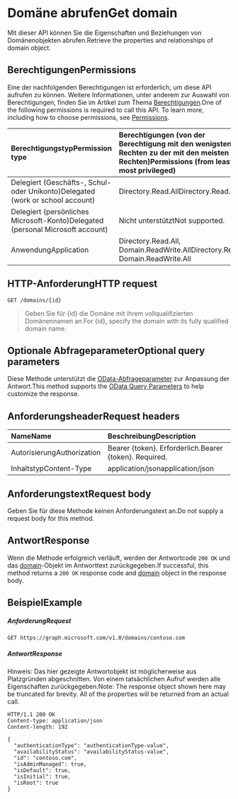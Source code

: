 # <a name="get-domain"></a><span data-ttu-id="20a4e-101">Domäne abrufen</span><span class="sxs-lookup"><span data-stu-id="20a4e-101">Get domain</span></span>

<span data-ttu-id="20a4e-102">Mit dieser API können Sie die Eigenschaften und Beziehungen von Domänenobjekten abrufen.</span><span class="sxs-lookup"><span data-stu-id="20a4e-102">Retrieve the properties and relationships of domain object.</span></span>

## <a name="permissions"></a><span data-ttu-id="20a4e-103">Berechtigungen</span><span class="sxs-lookup"><span data-stu-id="20a4e-103">Permissions</span></span>

<span data-ttu-id="20a4e-p101">Eine der nachfolgenden Berechtigungen ist erforderlich, um diese API aufrufen zu können. Weitere Informationen, unter anderem zur Auswahl von Berechtigungen, finden Sie im Artikel zum Thema [Berechtigungen](../../../concepts/permissions_reference.md).</span><span class="sxs-lookup"><span data-stu-id="20a4e-p101">One of the following permissions is required to call this API. To learn more, including how to choose permissions, see [Permissions](../../../concepts/permissions_reference.md).</span></span>


|<span data-ttu-id="20a4e-106">Berechtigungstyp</span><span class="sxs-lookup"><span data-stu-id="20a4e-106">Permission type</span></span>      | <span data-ttu-id="20a4e-107">Berechtigungen (von der Berechtigung mit den wenigsten Rechten zu der mit den meisten Rechten)</span><span class="sxs-lookup"><span data-stu-id="20a4e-107">Permissions (from least to most privileged)</span></span>              |
|:--------------------|:---------------------------------------------------------|
|<span data-ttu-id="20a4e-108">Delegiert (Geschäfts-, Schul- oder Unikonto)</span><span class="sxs-lookup"><span data-stu-id="20a4e-108">Delegated (work or school account)</span></span> | <span data-ttu-id="20a4e-109">Directory.Read.All</span><span class="sxs-lookup"><span data-stu-id="20a4e-109">Directory.Read.All</span></span>    |
|<span data-ttu-id="20a4e-110">Delegiert (persönliches Microsoft-Konto)</span><span class="sxs-lookup"><span data-stu-id="20a4e-110">Delegated (personal Microsoft account)</span></span> | <span data-ttu-id="20a4e-111">Nicht unterstützt</span><span class="sxs-lookup"><span data-stu-id="20a4e-111">Not supported.</span></span>    |
|<span data-ttu-id="20a4e-112">Anwendung</span><span class="sxs-lookup"><span data-stu-id="20a4e-112">Application</span></span> | <span data-ttu-id="20a4e-113">Directory.Read.All, Domain.ReadWrite.All</span><span class="sxs-lookup"><span data-stu-id="20a4e-113">Directory.Read.All, Domain.ReadWrite.All</span></span> |

## <a name="http-request"></a><span data-ttu-id="20a4e-114">HTTP-Anforderung</span><span class="sxs-lookup"><span data-stu-id="20a4e-114">HTTP request</span></span>

<!-- { "blockType": "ignored" } -->
```http
GET /domains/{id}
```

> <span data-ttu-id="20a4e-115">Geben Sie für {id} die Domäne mit ihrem vollqualifizierten Domänennamen an.</span><span class="sxs-lookup"><span data-stu-id="20a4e-115">For {id}, specify the domain with its fully qualified domain name.</span></span>

## <a name="optional-query-parameters"></a><span data-ttu-id="20a4e-116">Optionale Abfrageparameter</span><span class="sxs-lookup"><span data-stu-id="20a4e-116">Optional query parameters</span></span>

<span data-ttu-id="20a4e-117">Diese Methode unterstützt die [OData-Abfrageparameter](http://graph.microsoft.io/docs/overview/query_parameters) zur Anpassung der Antwort.</span><span class="sxs-lookup"><span data-stu-id="20a4e-117">This method supports the [OData Query Parameters](http://graph.microsoft.io/docs/overview/query_parameters) to help customize the response.</span></span>

## <a name="request-headers"></a><span data-ttu-id="20a4e-118">Anforderungsheader</span><span class="sxs-lookup"><span data-stu-id="20a4e-118">Request headers</span></span>

| <span data-ttu-id="20a4e-119">Name</span><span class="sxs-lookup"><span data-stu-id="20a4e-119">Name</span></span>      |<span data-ttu-id="20a4e-120">Beschreibung</span><span class="sxs-lookup"><span data-stu-id="20a4e-120">Description</span></span>|
|:----------|:----------|
| <span data-ttu-id="20a4e-121">Autorisierung</span><span class="sxs-lookup"><span data-stu-id="20a4e-121">Authorization</span></span>  | <span data-ttu-id="20a4e-p102">Bearer {token}. Erforderlich.</span><span class="sxs-lookup"><span data-stu-id="20a4e-p102">Bearer {token}. Required.</span></span> |
| <span data-ttu-id="20a4e-124">Inhaltstyp</span><span class="sxs-lookup"><span data-stu-id="20a4e-124">Content-Type</span></span>  | <span data-ttu-id="20a4e-125">application/json</span><span class="sxs-lookup"><span data-stu-id="20a4e-125">application/json</span></span> |

## <a name="request-body"></a><span data-ttu-id="20a4e-126">Anforderungstext</span><span class="sxs-lookup"><span data-stu-id="20a4e-126">Request body</span></span>
<span data-ttu-id="20a4e-127">Geben Sie für diese Methode keinen Anforderungstext an.</span><span class="sxs-lookup"><span data-stu-id="20a4e-127">Do not supply a request body for this method.</span></span>

## <a name="response"></a><span data-ttu-id="20a4e-128">Antwort</span><span class="sxs-lookup"><span data-stu-id="20a4e-128">Response</span></span>

<span data-ttu-id="20a4e-129">Wenn die Methode erfolgreich verläuft, werden der Antwortcode `200 OK` und das [domain](../resources/domain.md)-Objekt im Antworttext zurückgegeben.</span><span class="sxs-lookup"><span data-stu-id="20a4e-129">If successful, this method returns a `200 OK` response code and [domain](../resources/domain.md) object in the response body.</span></span>
## <a name="example"></a><span data-ttu-id="20a4e-130">Beispiel</span><span class="sxs-lookup"><span data-stu-id="20a4e-130">Example</span></span>
##### <a name="request"></a><span data-ttu-id="20a4e-131">Anforderung</span><span class="sxs-lookup"><span data-stu-id="20a4e-131">Request</span></span>

<!-- {
  "blockType": "request",
  "sampleKeys": ["contoso.com"],
  "name": "get_domain"
}-->
```http
GET https://graph.microsoft.com/v1.0/domains/contoso.com
```
##### <a name="response"></a><span data-ttu-id="20a4e-132">Antwort</span><span class="sxs-lookup"><span data-stu-id="20a4e-132">Response</span></span>
<span data-ttu-id="20a4e-p103">Hinweis: Das hier gezeigte Antwortobjekt ist möglicherweise aus Platzgründen abgeschnitten. Von einem tatsächlichen Aufruf werden alle Eigenschaften zurückgegeben.</span><span class="sxs-lookup"><span data-stu-id="20a4e-p103">Note: The response object shown here may be truncated for brevity. All of the properties will be returned from an actual call.</span></span>
<!-- {
  "blockType": "response",
  "truncated": true,
  "@odata.type": "microsoft.graph.domain"
} -->
```http
HTTP/1.1 200 OK
Content-type: application/json
Content-length: 192

{
  "authenticationType": "authenticationType-value",
  "availabilityStatus": "availabilityStatus-value",
  "id": "contoso.com",
  "isAdminManaged": true,
  "isDefault": true,
  "isInitial": true,
  "isRoot": true
}
```

<!-- uuid: 8fcb5dbc-d5aa-4681-8e31-b001d5168d79
2015-10-25 14:57:30 UTC -->
<!-- {
  "type": "#page.annotation",
  "description": "Get domain",
  "keywords": "",
  "section": "documentation",
  "tocPath": ""
}-->